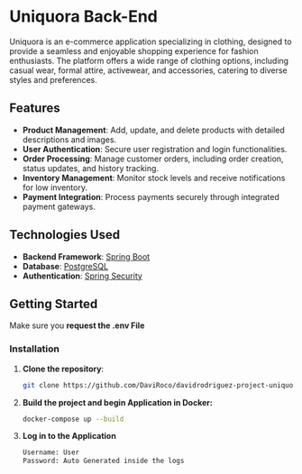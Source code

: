 # Uniquora Back-End

Uniquora is an e-commerce application specializing in clothing, designed to provide a seamless and enjoyable shopping experience for fashion enthusiasts. The platform offers a wide range of clothing options, including casual wear, formal attire, activewear, and accessories, catering to diverse styles and preferences.

## Features

- **Product Management**: Add, update, and delete products with detailed descriptions and images.
- **User Authentication**: Secure user registration and login functionalities.
- **Order Processing**: Manage customer orders, including order creation, status updates, and history tracking.
- **Inventory Management**: Monitor stock levels and receive notifications for low inventory.
- **Payment Integration**: Process payments securely through integrated payment gateways.

## Technologies Used

- **Backend Framework**: [Spring Boot](https://spring.io/projects/spring-boot)
- **Database**: [PostgreSQL](https://www.postgresql.org/)
- **Authentication**: [Spring Security](https://spring.io/projects/spring-security)


## Getting Started

Make sure you **request the .env File**

### Installation

1. **Clone the repository**:
   ```bash
   git clone https://github.com/DaviRoco/davidrodriguez-project-uniquora-back-end.git

2. **Build the project and begin Application in Docker:**
   ```bash
   docker-compose up --build

3. **Log in to the Application**
   ```bash
   Username: User
   Password: Auto Generated inside the logs

